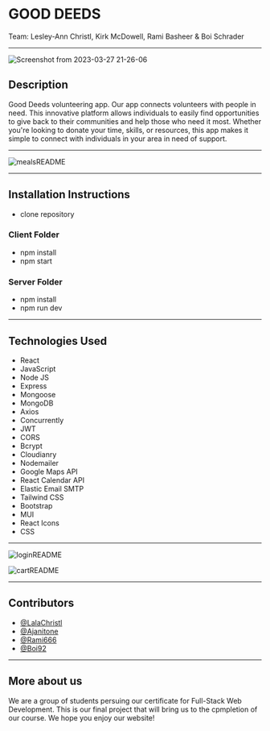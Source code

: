 # GOOD DEEDS

Team: Lesley-Ann Christl, Kirk McDowell, Rami Basheer & Boi Schrader

---

![Screenshot from 2023-03-27 21-26-06](https://user-images.githubusercontent.com/73485164/228046315-91422bc9-e231-4b10-96bb-339afaa47d53.png)


## Description

Good Deeds volunteering app. Our app connects volunteers with people in need. This innovative platform allows individuals to easily find opportunities to give back to their communities and help those who need it most. Whether you're looking to donate your time, skills, or resources, this app makes it simple to connect with individuals in your area in need of support.

---

![mealsREADME](https://user-images.githubusercontent.com/73485164/212684005-3ac5de58-a251-4935-9dcb-439a8b284aef.png)

---

## Installation Instructions

- clone repository

### Client Folder

- npm install
- npm start

### Server Folder

- npm install
- npm run dev

---

## Technologies Used

- React
- JavaScript
- Node JS
- Express
- Mongoose
- MongoDB
- Axios
- Concurrently
- JWT
- CORS
- Bcrypt
- Cloudianry
- Nodemailer
- Google Maps API
- React Calendar API
- Elastic Email SMTP
- Tailwind CSS
- Bootstrap
- MUI
- React Icons
- CSS

---

![loginREADME](https://user-images.githubusercontent.com/73485164/212684052-56c95fb8-f383-4e25-b567-67f1f4bc002b.png)

![cartREADME](https://user-images.githubusercontent.com/73485164/212684073-895aa5c7-2da0-4e1b-9cd3-212f08ed7cb2.png)

---

## Contributors

- [@LalaChristl
  ](https://github.com/LalaChristl)
- [@Ajanitone
  ](https://github.com/Ajanitone)
- [@Rami666
  ](https://github.com/Rami666)
- [@Boi92
  ](https://github.com/Boi92)

---

## More about us

We are a group of students persuing our certificate for Full-Stack Web Development. This is our final project that will bring us to the cpmpletion of our course. We hope you enjoy our website!
